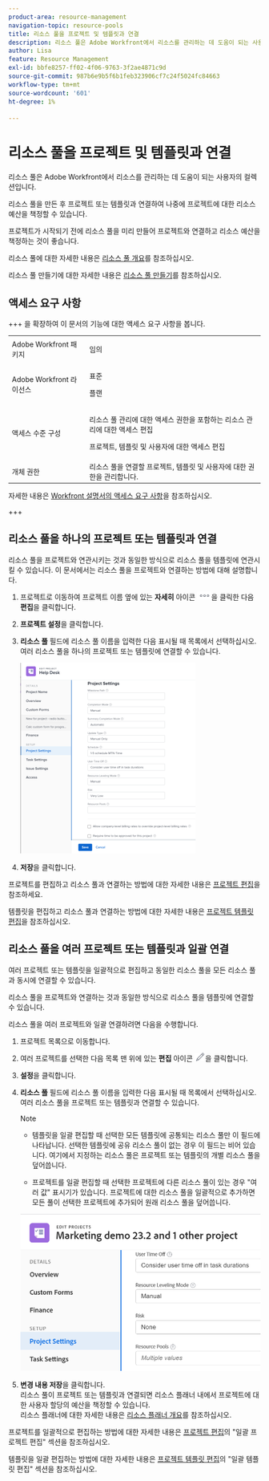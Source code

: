 ```yaml
---
product-area: resource-management
navigation-topic: resource-pools
title: 리소스 풀을 프로젝트 및 템플릿과 연결
description: 리소스 풀은 Adobe Workfront에서 리소스를 관리하는 데 도움이 되는 사용자의 컬렉션입니다.
author: Lisa
feature: Resource Management
exl-id: bbfe8257-ff02-4f06-9763-3f2ae4871c9d
source-git-commit: 987b6e9b5f6b1feb323906cf7c24f5024fc84663
workflow-type: tm+mt
source-wordcount: '601'
ht-degree: 1%

---
```


# 리소스 풀을 프로젝트 및 템플릿과 연결


<!-- drafted for bulk editing projects: keep this in yellow till this releases to ALL customers - May 1, 2023

Also - take out all the references to Preview and Prod at prod final
-->

<!--<span class="preview">The highlighted information on this page refers to functionality not yet generally available. It is available for all customers in the Preview environment and for a select group of customers in the Production environment.</span>-->


<!--
<p>The sections about how to add resource pools to templates, projects are duplicated from the articles listed in those sections (Editing Projects, Creating a Template, etc).</p>
<p>***I decided to keep these steps here, though, because it's hard to parse through those much lunger articles for just updating this one field.)</p>
-->

리소스 풀은 Adobe Workfront에서 리소스를 관리하는 데 도움이 되는 사용자의 컬렉션입니다.

리소스 풀을 만든 후 프로젝트 또는 템플릿과 연결하여 나중에 프로젝트에 대한 리소스 예산을 책정할 수 있습니다.

프로젝트가 시작되기 전에 리소스 풀을 미리 만들어 프로젝트와 연결하고 리소스 예산을 책정하는 것이 좋습니다.

리소스 풀에 대한 자세한 내용은 [리소스 풀 개요](../../../resource-mgmt/resource-planning/resource-pools/work-with-resource-pools.md)를 참조하십시오.

리소스 풀 만들기에 대한 자세한 내용은 [리소스 풀 만들기](../../../resource-mgmt/resource-planning/resource-pools/create-resource-pools.md)를 참조하십시오.

## 액세스 요구 사항

+++ 을 확장하여 이 문서의 기능에 대한 액세스 요구 사항을 봅니다.

<table style="table-layout:auto"> 
 <col> 
 <col> 
 <tbody> 
  <tr> 
   <td>Adobe Workfront 패키지</td> 
   <td><p>임의</p></td> 
  </tr> 
  <tr> 
   <td>Adobe Workfront 라이선스</td> 
   <td><p>표준</p>
   <p>플랜</p></td>
  </tr> 
  <tr> 
   <td>액세스 수준 구성</td> 
   <td> <p>리소스 풀 관리에 대한 액세스 권한을 포함하는 리소스 관리에 대한 액세스 편집</p> <p>프로젝트, 템플릿 및 사용자에 대한 액세스 편집</p></td> 
  </tr> 
  <tr> 
   <td>개체 권한</td> 
   <td>리소스 풀을 연결할 프로젝트, 템플릿 및 사용자에 대한 권한을 관리합니다.</td> 
  </tr> 
 </tbody> 
</table>

자세한 내용은 [Workfront 설명서의 액세스 요구 사항](/help/quicksilver/administration-and-setup/add-users/access-levels-and-object-permissions/access-level-requirements-in-documentation.md)을 참조하십시오.

+++

## 리소스 풀을 하나의 프로젝트 또는 템플릿과 연결

리소스 풀을 프로젝트와 연관시키는 것과 동일한 방식으로 리소스 풀을 템플릿에 연관시킬 수 있습니다. 이 문서에서는 리소스 풀을 프로젝트와 연결하는 방법에 대해 설명합니다.

1. 프로젝트로 이동하여 프로젝트 이름 옆에 있는 **자세히** 아이콘 ![자세히 아이콘](assets/more-icon.png)을 클릭한 다음 **편집**&#x200B;을 클릭합니다.

1. **프로젝트 설정**&#x200B;을 클릭합니다.

1. **리소스 풀** 필드에 리소스 풀 이름을 입력한 다음 표시될 때 목록에서 선택하십시오.\
   여러 리소스 풀을 하나의 프로젝트 또는 템플릿에 연결할 수 있습니다.

   ![프로젝트 설정](assets/nwe-project-settings-in-edit-project-box-350x380.png)

1. **저장**&#x200B;을 클릭합니다.

프로젝트를 편집하고 리소스 풀과 연결하는 방법에 대한 자세한 내용은 [프로젝트 편집](../../../manage-work/projects/manage-projects/edit-projects.md)을 참조하세요.

템플릿을 편집하고 리소스 풀과 연결하는 방법에 대한 자세한 내용은 [프로젝트 템플릿 편집](../../../manage-work/projects/create-and-manage-templates/edit-templates.md)을 참조하십시오.

## 리소스 풀을 여러 프로젝트 또는 템플릿과 일괄 연결

여러 프로젝트 또는 템플릿을 일괄적으로 편집하고 동일한 리소스 풀을 모든 리소스 풀과 동시에 연결할 수 있습니다.

리소스 풀을 프로젝트와 연결하는 것과 동일한 방식으로 리소스 풀을 템플릿에 연결할 수 있습니다.

리소스 풀을 여러 프로젝트와 일괄 연결하려면 다음을 수행합니다.

1. 프로젝트 목록으로 이동합니다.
1. 여러 프로젝트를 선택한 다음 목록 맨 위에 있는 **편집** 아이콘 ![편집 아이콘](assets/edit-icon.png)을 클릭합니다.

1. **설정**&#x200B;을 클릭합니다.
1. **리소스 풀** 필드에 리소스 풀 이름을 입력한 다음 표시될 때 목록에서 선택하십시오.\
   여러 리소스 풀을 프로젝트 또는 템플릿과 연결할 수 있습니다.

   >[!NOTE]
   >
   >* 템플릿을 일괄 편집할 때 선택한 모든 템플릿에 공통되는 리소스 풀만 이 필드에 나타납니다. 선택한 템플릿에 공유 리소스 풀이 없는 경우 이 필드는 비어 있습니다. 여기에서 지정하는 리소스 풀은 프로젝트 또는 템플릿의 개별 리소스 풀을 덮어씁니다.
   >
   >* 프로젝트를 일괄 편집할 때 선택한 프로젝트에 다른 리소스 풀이 있는 경우 &quot;여러 값&quot; 표시기가 있습니다. 프로젝트에 대한 리소스 풀을 일괄적으로 추가하면 모든 풀이 선택한 프로젝트에 추가되어 원래 리소스 풀을 덮어씁니다.

   ![add_resource_pools_to_multiple_projects.png](assets/add-resource-pools-to-multiple-projects-350x358.png)

1. **변경 내용 저장**&#x200B;을 클릭합니다.\
   리소스 풀이 프로젝트 또는 템플릿과 연결되면 리소스 플래너 내에서 프로젝트에 대한 사용자 할당의 예산을 책정할 수 있습니다.\
   리소스 플래너에 대한 자세한 내용은 [리소스 플래너 개요](../../../resource-mgmt/resource-planning/get-started-resource-planner.md)를 참조하십시오.

프로젝트를 일괄적으로 편집하는 방법에 대한 자세한 내용은 [프로젝트 편집](../../../manage-work/projects/manage-projects/edit-projects.md)의 &quot;일괄 프로젝트 편집&quot; 섹션을 참조하십시오.

템플릿을 일괄 편집하는 방법에 대한 자세한 내용은 [프로젝트 템플릿 편집](../../../manage-work/projects/create-and-manage-templates/edit-templates.md)의 &quot;일괄 템플릿 편집&quot; 섹션을 참조하십시오.
